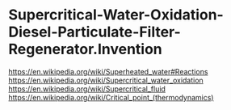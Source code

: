 # Supercritical-Water-Oxidation-Diesel-Particulate-Filter-Regenerator.Invention
https://en.wikipedia.org/wiki/Superheated_water#Reactions
https://en.wikipedia.org/wiki/Supercritical_water_oxidation
https://en.wikipedia.org/wiki/Supercritical_fluid
https://en.wikipedia.org/wiki/Critical_point_(thermodynamics)
